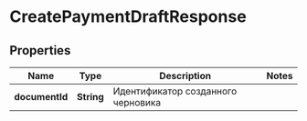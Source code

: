 

# CreatePaymentDraftResponse


## Properties

Name | Type | Description | Notes
------------ | ------------- | ------------- | -------------
**documentId** | **String** | Идентификатор созданного черновика | 



